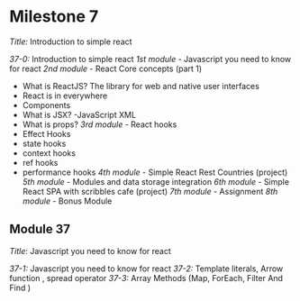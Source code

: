 # Milestone 7

_Title:_ Introduction to simple react

_37-0:_ Introduction to simple react
_1st module_ - Javascript you need to know for react
_2nd module_ - React Core concepts (part 1)

- What is ReactJS? The library for web and native user interfaces
- React is in everywhere
- Components
- What is JSX? -JavaScript XML
- What is props?
  _3rd module_ - React hooks
- Effect Hooks
- state hooks
- context hooks
- ref hooks
- performance hooks
  _4th module_ - Simple React Rest Countries (project)
  _5th module_ - Modules and data storage integration
  _6th module_ - Simple React SPA with scribbles cafe (project)
  _7th module_ - Assignment
  _8th module_ - Bonus Module

## Module 37

_Title:_ Javascript you need to know for react

_37-1:_ Javascript you need to know for react
_37-2:_ Template literals, Arrow function , spread operator
_37-3:_ Array Methods (Map, ForEach, Filter And Find )
